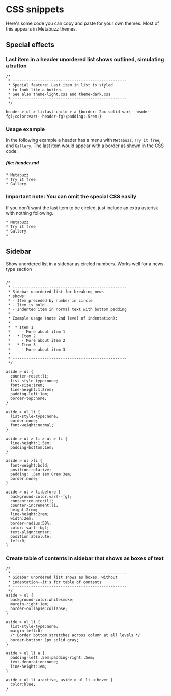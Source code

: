 # CSS snippets

Here's some code you can copy and paste for your
own themes. Most of this appears in Metabuzz
themes.

## Special effects

### Last item in a header unordered list shows outlined, simulating a button

```
/*                                                                      
 * --------------------------------------------------
 * Special feature: Last item in list is styled 
 * to look like a button. 
 * See also theme-light.css and theme-dark.css
 * --------------------------------------------------
 */

header > ul > li:last-child > a {border: 2px solid var(--header-fg);color:var(--header-fg);padding:.5rem;}
```


### Usage example

In the following example a header has a menu with `Metabuzz`, `Try it free`, and `Gallery`. The last item would appear with a border as shown
in the CSS code. 

##### file: header.md

```
* Metabuzz
* Try it free
* Gallery
```

### Important note: You can omit the special CSS easily

If you don't want the last item to be circled, just include
an extra asterisk with nothing following.

```
* Metabuzz
* Try it free
* Gallery
*
```


## Sidebar 

Show unordered list in a sidebar as circled numbers. Works well for a news-type section

```

/*
 * --------------------------------------------------
 * Sidebar unordered list for breaking news
 * shows:
 * - Item preceded by number in circle
 * - Item is bold
 * - Indented item in normal text with bottom padding
 *
 * Example usage (note 2nd level of indentation):
 *
 *  * Item 1
 *     - More about item 1
 *   * Item 2
 *     - More about item 2
 *   * Item 3
 *     - More about item 3
 *
 * --------------------------------------------------
 */

aside > ul {
  counter-reset:li;
  list-style-type:none;
  font-size:1rem;
  line-height:1.2rem;
  padding-left:1em;
  border-top:none;
}

aside > ul li {
  list-style-type:none;
  border:none;
  font-weight:normal;
}

aside > ul > li > ul > li {
  line-height:1.5em;
  padding-bottom:1em;
}

aside > ul >li {
  font-weight:bold;
  position:relative;
  padding: .5em 1em 0rem 3em;
  border:none;
} 

aside > ul > li:before {
  background-color:var(--fg);
  content:counter(li;
  counter-increment:li;
  height:2rem;
  line-height:2rem;
  width:2em;
  border-radius:50%;
  color: var(--bg);
  text-align:center;
  position:absolute;
  left:0;
}
```

### Create table of contents in sidebar that shows as boxes of text

```
/*
 * --------------------------------------------------
 * Sidebar unordered list shows as boxes, without
 * indentation--it's for table of contents
 * --------------------------------------------------
 */
aside > ul {
  background-color:whitesmoke;
  margin-right:1em;
  border-collapse:collapse;
}

aside > ul li {
  list-style-type:none;
  margin-left:0;
  /* Border bottom stretches across column at all levels */
  border-bottom: 1px solid gray;
}

aside > ul li a {
  padding-left:.5em;padding-right:.5em;
  text-decoration:none;
  line-height:1em;
}

aside > ul li a:active, aside > ul li a:hover {
  color:blue;
}
```


